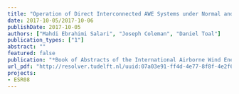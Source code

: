 ```yaml
---
title: "Operation of Direct Interconnected AWE Systems under Normal and Fault Conditions"
date: 2017-10-05/2017-10-06
publishDate: 2017-10-05
authors: ["Mahdi Ebrahimi Salari", "Joseph Coleman", "Daniel Toal"]
publication_types: ["1"]
abstract: ""
featured: false
publication: "*Book of Abstracts of the International Airborne Wind Energy Conference (AWEC 2017)*"
url_pdf: "http://resolver.tudelft.nl/uuid:07a03e91-ff4d-4e77-8f8f-4e2f676aff72"
projects:
- ESR08
---
```


